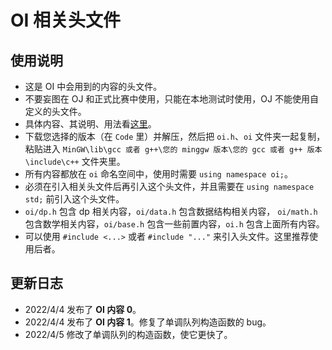 # OI 相关头文件## 使用说明+ 这是 OI 中会用到的内容的头文件。+ 不要妄图在 OJ 和正式比赛中使用，只能在本地测试时使用，OJ 不能使用自定义的头文件。+ 具体内容、其说明、用法看[这里](https://www.luogu.com.cn/blogAdmin/article/edit/426900)。+ 下载您选择的版本（在 ```Code``` 里）并解压，然后把 ```oi.h```、```oi``` 文件夹一起复制，粘贴进入 ```MinGW\lib\gcc 或者 g++\您的 minggw 版本\您的 gcc 或者 g++ 版本\include\c++``` 文件夹里。+ 所有内容都放在 ```oi``` 命名空间中，使用时需要 ```using namespace oi;```。+ 必须在引入相关头文件后再引入这个头文件，并且需要在 ```using namespace std;``` 前引入这个头文件。+ ```oi/dp.h``` 包含 dp 相关内容，```oi/data.h``` 包含数据结构相关内容， ```oi/math.h``` 包含数学相关内容，```oi/base.h``` 包含一些前置内容，```oi.h``` 包含上面所有内容。+ 可以使用 ```#include <...>``` 或者 ```#include "..."``` 来引入头文件。这里推荐使用后者。## 更新日志+ 2022/4/4 发布了 **OI 内容 0**。+ 2022/4/4 发布了 **OI 内容 1**。修复了单调队列构造函数的 bug。+ 2022/4/5 修改了单调队列的构造函数，使它更快了。